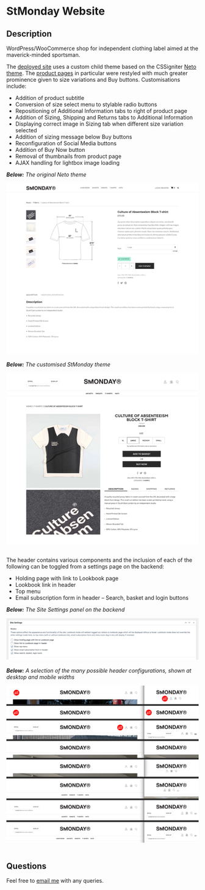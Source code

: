 # StMonday Website

  ## Description
WordPress/WooCommerce shop for independent clothing label aimed at the maverick-minded sportsman.

The [deployed site](https://stmonday.xyz/) uses a custom child theme based on the CSSigniter [Neto theme](https://www.cssigniter.com/demo2/?theme=neto). The [product pages](https://stmonday.xyz/product/leaf-blower-windcheater/) in particular were restyled with much greater prominence given to size variations and Buy buttons.
Customisations include:
- Addition of product subtitle
- Conversion of size select menu to stylable radio buttons
- Repositioning of Additional Information tabs to right of product page
- Addition of Sizing, Shipping and Returns tabs to Additional Information 
- Displaying correct image in Sizing tab when different size variation selected
- Addition of sizing message below Buy buttons
- Reconfiguration of Social Media buttons
- Addition of Buy Now button
- Removal of thumbnails from product page
- AJAX handling for lightbox image loading
  
***Below:** The original Neto theme*

![Neto theme](./screenshots/neto-theme.jpg "Screenshot of original Neto theme")<br><br>
***Below:** The customised StMonday theme*

![StMonday theme](./screenshots/stmonday-theme.jpg "Screenshot of customised theme")<br><br>

The header contains various components and the inclusion of each of the following can be toggled from a settings page on the backend:

- Holding page with link to Lookbook page
- Lookbook link in header
- Top menu
- Email subscription form in header
– Search, basket and login buttons

***Below:** The Site Settings panel on the backend*

![Settings](./screenshots/settings.jpg "Screenshot of site settings panel")<br><br>
***Below:** A selection of the many possible header configurations, shown at desktop and mobile widths*

![Header variations](./screenshots/header-variations.jpg "Screenshot of some of the many header variations")<br><br>
  
## Questions

Feel free to [email me](mailto:paul@primitive.co?subject=StMonday%20Website%20query%20from%20GitHub) with any queries.